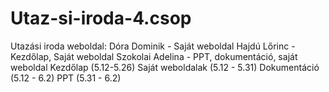 # Utaz-si-iroda-4.csop
Utazási iroda weboldal:
Dóra Dominik - Saját weboldal
Hajdú Lőrinc - Kezdőlap, Saját weboldal
Szokolai Adelina - PPT, dokumentáció, saját weboldal
Kezdőlap (5.12-5.26)
Saját weboldalak (5.12 - 5.31)
Dokumentáció (5.12 - 6.2)
PPT (5.31 - 6.2)